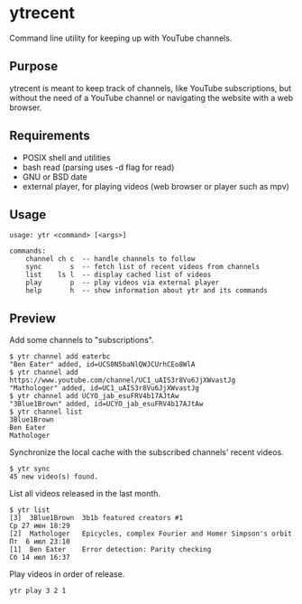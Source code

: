 # ytrecent
Command line utility for keeping up with YouTube channels.

## Purpose
ytrecent is meant to keep track of channels, like YouTube subscriptions, but
without the need of a YouTube channel or navigating the website with a web
browser.

## Requirements
* POSIX shell and utilities
* bash read (parsing uses -d flag for read)
* GNU or BSD date
* external player, for playing videos (web browser or player such as mpv)

## Usage
    usage: ytr <command> [<args>]

    commands:
        channel ch c  -- handle channels to follow
        sync       s  -- fetch list of recent videos from channels
        list    ls l  -- display cached list of videos
        play       p  -- play videos via external player
        help       h  -- show information about ytr and its commands

## Preview
Add some channels to "subscriptions".

    $ ytr channel add eaterbc
    "Ben Eater" added, id=UCS0N5baNlQWJCUrhCEo8WlA
    $ ytr channel add https://www.youtube.com/channel/UC1_uAIS3r8Vu6JjXWvastJg
    "Mathologer" added, id=UC1_uAIS3r8Vu6JjXWvastJg
    $ ytr channel add UCYO_jab_esuFRV4b17AJtAw
    "3Blue1Brown" added, id=UCYO_jab_esuFRV4b17AJtAw
    $ ytr channel list
    3Blue1Brown
    Ben Eater
    Mathologer

Synchronize the local cache with the subscribed channels' recent videos.

    $ ytr sync
    45 new video(s) found.

List all videos released in the last month.

    $ ytr list
    [3]  3Blue1Brown  3b1b featured creators #1                             Ср 27 июн 18:29
    [2]  Mathologer   Epicycles, complex Fourier and Homer Simpson's orbit  Пт  6 июл 23:10
    [1]  Ben Eater    Error detection: Parity checking                      Сб 14 июл 16:37


Play videos in order of release.

    ytr play 3 2 1
